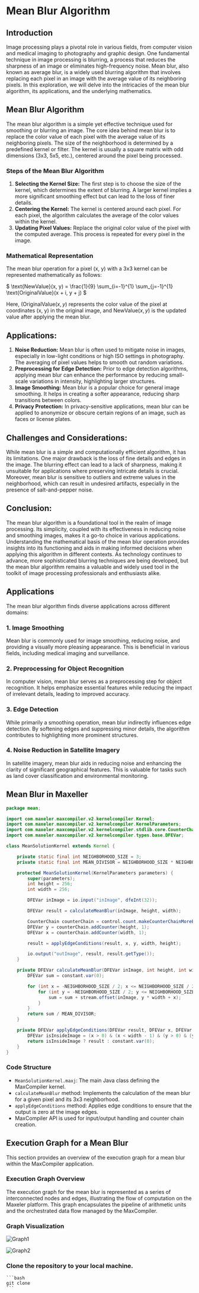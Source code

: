 # Mean Blur Algorithm

## Introduction
Image processing plays a pivotal role in various fields, from computer vision and medical imaging to photography and graphic design. One fundamental technique in image processing is blurring, a process that reduces the sharpness of an image or eliminates high-frequency noise. Mean blur, also known as average blur, is a widely used blurring algorithm that involves replacing each pixel in an image with the average value of its neighboring pixels. In this exploration, we will delve into the intricacies of the mean blur algorithm, its applications, and the underlying mathematics.

## Mean Blur Algorithm
The mean blur algorithm is a simple yet effective technique used for smoothing or blurring an image. The core idea behind mean blur is to replace the color value of each pixel with the average value of its neighboring pixels. The size of the neighborhood is determined by a predefined kernel or filter. The kernel is usually a square matrix with odd dimensions (3x3, 5x5, etc.), centered around the pixel being processed.

### Steps of the Mean Blur Algorithm
1. **Selecting the Kernel Size:**
   The first step is to choose the size of the kernel, which determines the extent of blurring. A larger kernel implies a more significant smoothing effect but can lead to the loss of finer details.
2. **Centering the Kernel:**
   The kernel is centered around each pixel. For each pixel, the algorithm calculates the average of the color values within the kernel.
3. **Updating Pixel Values:**
   Replace the original color value of the pixel with the computed average. This process is repeated for every pixel in the image.

### Mathematical Representation
The mean blur operation for a pixel (x, y) with a 3x3 kernel can be represented mathematically as follows:

$` \text{NewValue}(x, y) = \frac{1}{9} \sum_{i=-1}^{1} \sum_{j=-1}^{1} \text{OriginalValue}(x + i, y + j) `$

Here, $`( \text{OriginalValue}(x, y)`$ represents the color value of the pixel at coordinates (x, y) in the original image, and $` \text{NewValue}(x, y)`$ is the updated value after applying the mean blur.

## Applications:
1. **Noise Reduction:**
   Mean blur is often used to mitigate noise in images, especially in low-light conditions or high ISO settings in photography. The averaging of pixel values helps to smooth out random variations.
2. **Preprocessing for Edge Detection:**
   Prior to edge detection algorithms, applying mean blur can enhance the performance by reducing small-scale variations in intensity, highlighting larger structures.
3. **Image Smoothing:**
   Mean blur is a popular choice for general image smoothing. It helps in creating a softer appearance, reducing sharp transitions between colors.
4. **Privacy Protection:**
   In privacy-sensitive applications, mean blur can be applied to anonymize or obscure certain regions of an image, such as faces or license plates.

## Challenges and Considerations:
While mean blur is a simple and computationally efficient algorithm, it has its limitations. One major drawback is the loss of fine details and edges in the image. The blurring effect can lead to a lack of sharpness, making it unsuitable for applications where preserving intricate details is crucial.
Moreover, mean blur is sensitive to outliers and extreme values in the neighborhood, which can result in undesired artifacts, especially in the presence of salt-and-pepper noise.

## Conclusion:
The mean blur algorithm is a foundational tool in the realm of image processing. Its simplicity, coupled with its effectiveness in reducing noise and smoothing images, makes it a go-to choice in various applications. Understanding the mathematical basis of the mean blur operation provides insights into its functioning and aids in making informed decisions when applying this algorithm in different contexts.
As technology continues to advance, more sophisticated blurring techniques are being developed, but the mean blur algorithm remains a valuable and widely used tool in the toolkit of image processing professionals and enthusiasts alike.

## Applications
The mean blur algorithm finds diverse applications across different domains:
### 1. Image Smoothing
Mean blur is commonly used for image smoothing, reducing noise, and providing a visually more pleasing appearance. This is beneficial in various fields, including medical imaging and surveillance.
### 2. Preprocessing for Object Recognition
In computer vision, mean blur serves as a preprocessing step for object recognition. It helps emphasize essential features while reducing the impact of irrelevant details, leading to improved accuracy.
### 3. Edge Detection
While primarily a smoothing operation, mean blur indirectly influences edge detection. By softening edges and suppressing minor details, the algorithm contributes to highlighting more prominent structures.
### 4. Noise Reduction in Satellite Imagery
In satellite imagery, mean blur aids in reducing noise and enhancing the clarity of significant geographical features. This is valuable for tasks such as land cover classification and environmental monitoring.

## Mean Blur in Maxeller

```java
package mean;

import com.maxeler.maxcompiler.v2.kernelcompiler.Kernel;
import com.maxeler.maxcompiler.v2.kernelcompiler.KernelParameters;
import com.maxeler.maxcompiler.v2.kernelcompiler.stdlib.core.CounterChain;
import com.maxeler.maxcompiler.v2.kernelcompiler.types.base.DFEVar;

class MeanSolutionKernel extends Kernel {

    private static final int NEIGHBORHOOD_SIZE = 3;
    private static final int MEAN_DIVISOR = NEIGHBORHOOD_SIZE * NEIGHBORHOOD_SIZE;

    protected MeanSolutionKernel(KernelParameters parameters) {
        super(parameters);
        int height = 256;
        int width = 256;

        DFEVar inImage = io.input("inImage", dfeInt(32));

        DFEVar result = calculateMeanBlur(inImage, height, width);

        CounterChain counterChain = control.count.makeCounterChainMoreBits();
        DFEVar y = counterChain.addCounter(height, 1);
        DFEVar x = counterChain.addCounter(width, 1);

        result = applyEdgeConditions(result, x, y, width, height);

        io.output("outImage", result, result.getType());
    }

    private DFEVar calculateMeanBlur(DFEVar inImage, int height, int width) {
        DFEVar sum = constant.var(0);

        for (int x = -NEIGHBORHOOD_SIZE / 2; x <= NEIGHBORHOOD_SIZE / 2; x++) {
            for (int y = -NEIGHBORHOOD_SIZE / 2; y <= NEIGHBORHOOD_SIZE / 2; y++) {
                sum = sum + stream.offset(inImage, y * width + x);
            }
        }
        return sum / MEAN_DIVISOR;
    }

    private DFEVar applyEdgeConditions(DFEVar result, DFEVar x, DFEVar y, int width, int height) {
        DFEVar isInsideImage = (x > 0) & (x < width - 1) & (y > 0) & (y < height - 1);
        return isInsideImage ? result : constant.var(0);
    }
}
```

### Code Structure
- `MeanSolutionKernel.maxj`: The main Java class defining the MaxCompiler kernel.
- `calculateMeanBlur` method: Implements the calculation of the mean blur for a given pixel and its 3x3 neighborhood.
- `applyEdgeConditions` method: Applies edge conditions to ensure that the output is zero at the image edges.
- MaxCompiler API is used for input/output handling and counter chain creation.

## Execution Graph for a Mean Blur
This section provides an overview of the execution graph for a mean blur within the MaxCompiler application.

### Execution Graph Overview
The execution graph for the mean blur is represented as a series of interconnected nodes and edges, illustrating the flow of computation on the Maxeler platform. 
This graph encapsulates the pipeline of arithmetic units and the orchestrated data flow managed by the MaxCompiler.

### Graph Visualization
![Graph1](Graphs/MeanSolution-MeanSolutionKernel-original.png)

![Graph2](Graphs/MeanSolution-MeanSolutionKernel-final-simulation.png)

### Clone the repository to your local machine.
    ```bash
    git clone 
    ```
